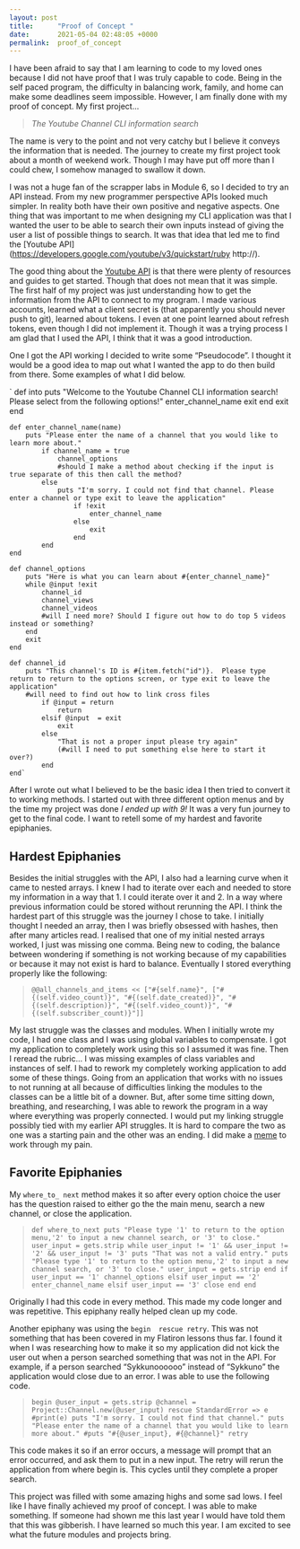 ```yaml
---
layout: post
title:      "Proof of Concept "
date:       2021-05-04 02:48:05 +0000
permalink:  proof_of_concept
---
```



I have been afraid to say that I am learning to code to my loved ones because I did not have proof that I was truly capable to code. Being in the self paced program, the difficulty in balancing work, family, and home can make some deadlines seem impossible. However, I am finally done with my proof of concept. My first project...

> *The Youtube Channel CLI information search*

The name is very to the point and not very catchy but I believe it conveys the information that is needed. The journey to create my first project took about a month of weekend work. Though I may have put off more than I could chew, I somehow managed to swallow it down. 

I was not a huge fan of the scrapper labs in Module 6, so I decided to try an API instead. From my new programmer perspective APIs looked much simpler. In reality both have their own positive and negative aspects. One thing that was important to me when designing my CLI application was that I wanted the user to be able to search their own inputs instead of giving the user a list of possible things to search. It was that idea that led me to find the [Youtube API](https://developers.google.com/youtube/v3/quickstart/ruby http://). 

The good thing about the [Youtube API](https://developers.google.com/youtube/v3/quickstart/ruby ) is that there were plenty of resources and guides to get started. Though that does not mean that it was simple. The first half of my project was just understanding how to get the information from the API to connect to my program. I made various accounts, learned what a client secret is (that apparently you should never push to git), learned about tokens. I even at one point learned about refresh tokens, even though I did not implement it. Though it was a trying process I am glad that I used the API, I think that it was a good introduction. 

One I got the API working I  decided to write some “Pseudocode”. I thought it would be a good idea to map out what I wanted the app to do then build from there. Some examples of what I did below. 

` def into
        puts "Welcome to the Youtube Channel CLI information search! Please select from the following options!"
            enter_channel_name
            exit
        end
        exit
    end

    def enter_channel_name(name)
        puts "Please enter the name of a channel that you would like to learn more about."
            if channel_name = true
                channel_options
                #should I make a method about checking if the input is true separate of this then call the method?
            else
                puts "I'm sorry. I could not find that channel. Please enter a channel or type exit to leave the application"
                    if !exit 
                        enter_channel_name
                    else 
                        exit
                    end
            end
    end

    def channel_options
        puts "Here is what you can learn about #{enter_channel_name}"
        while @input !exit
            channel_id
            channel_views
            channel_videos
            #will I need more? Should I figure out how to do top 5 videos instead or something?
        end
        exit
    end

    def channel_id
        puts "This channel's ID is #{item.fetch("id")}.  Please type return to return to the options screen, or type exit to leave the application"
        #will need to find out how to link cross files
            if @input = return
                return
            elsif @input  = exit
                exit
            else 
                "That is not a proper input please try again"
                (#will I need to put something else here to start it over?)
            end 
    end`

After I wrote out what I believed to be the basic idea I then tried to convert it to working methods. I started out with three different option menus and by the time my project was done *I ended up with 9!* It was a very fun journey to get to the final code. I want to retell some of my hardest and favorite epiphanies. 


## Hardest Epiphanies 

Besides the initial struggles with the API, I also had a learning curve when it came to nested arrays. I knew I had to iterate over each and needed to store my information in a way that 1. I could iterate over it and 2. In a way where previous information could be stored without rerunning the API. I think the hardest part of this struggle was the journey I chose to take. I initially thought I needed an array, then I was briefly obsessed with hashes, then after many articles read. I realised that one of my initial nested arrays worked, I just was missing one comma. Being new to coding, the balance between wondering if something is not working because of my capabilities or because it may not exist is hard to balance. Eventually I stored everything properly like the following:
> `@@all_channels_and_items << ["#{self.name}", ["#{(self.video_count)}", "#{(self.date_created)}", "#{(self.description)}", "#{(self.video_count)}", "#{(self.subscriber_count)}"]]`

My last struggle was the classes and modules. When I initially wrote my code, I had one class and I was using global variables to compensate. I got my application to completely work using this so I assumed it was fine. Then I reread the rubric... I was missing examples of class variables and instances of self. I had to rework my completely working application to add some of these things. Going from an application that works with no issues to not running at all because of difficulties linking the modules to the classes can be a little bit of a downer. But, after some time sitting down, breathing, and researching, I was able to rework the program in a way where everything was properly connected. I would put my linking struggle possibly tied with my earlier API struggles.  It is hard to compare the two as one was a starting pain and the other was an ending. I did make a [meme](https://imgur.com/eAd6l2E) to work through my pain. 


## Favorite Epiphanies 

My `where_to_ next` method makes it so after every option choice the user has the question raised to either go the the main menu, search a new channel, or close the application.

> `def where_to_next
>         puts "Please type '1' to return to the option menu,'2' to input a new channel search, or '3' to close."
>         user_input = gets.strip
>         while user_input != '1' && user_input != '2' && user_input != '3'
>             puts "That was not a valid entry."
>             puts "Please type '1' to return to the option menu,'2' to input a new channel search, or '3' to close."
>             user_input = gets.strip
>         end
>         if user_input == '1'
>             channel_options
>         elsif user_input == '2'
>             enter_channel_name
>         elsif user_input == '3'
>             close
>         end
>     end`

Originally I had this code in every method. This made my code longer and was repetitive. This epiphany really helped clean up my code. 


Another epiphany was using the `begin  rescue retry`. This was not something that has been covered in my Flatiron lessons thus far. I found it when I was researching how to make it so my application did not kick the user out when a person searched something that was not in the API. For example, if a person searched “Sykkunoooooo” instead of “Sykkuno” the application would close due to an error. I was able to use the following code.

> 
> `begin
>             @user_input = gets.strip
>             @channel = Project::Channel.new(@user_input)
>         rescue StandardError => e
>             #print(e)
>             puts "I'm sorry. I could not find that channel."
>             puts "Please enter the name of a channel that you would like to learn more about."
>             #puts "#{@user_input}, #{@channel}"
>             retry`
> 

This code makes it so if an error occurs, a message will prompt that an error occurred, and ask them to put in a new input. The retry will rerun the application from where begin is. This cycles until they complete a proper search. 




This project was filled with some amazing highs and some sad lows. I feel like I have finally achieved my proof of concept. I was able to make something. If someone had shown me this last year I would have told them that this was gibberish. I have learned so much this year. I am excited to see what the future modules and projects bring. 

